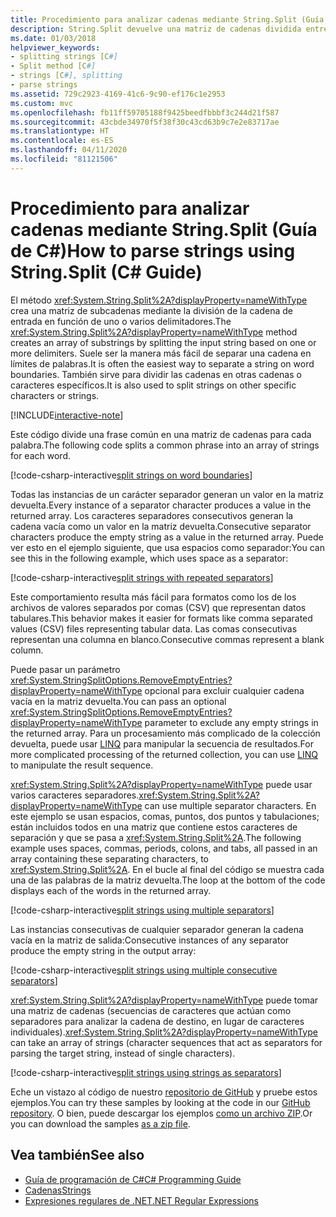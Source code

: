 ```yaml
---
title: Procedimiento para analizar cadenas mediante String.Split (Guía de C#)
description: String.Split devuelve una matriz de cadenas dividida entre un conjunto de delimitadores. Es una manera sencilla de analizar cadenas.
ms.date: 01/03/2018
helpviewer_keywords:
- splitting strings [C#]
- Split method [C#]
- strings [C#], splitting
- parse strings
ms.assetid: 729c2923-4169-41c6-9c90-ef176c1e2953
ms.custom: mvc
ms.openlocfilehash: fb11ff59705188f9425beedfbbbf3c244d21f587
ms.sourcegitcommit: 43cbde34970f5f38f30c43cd63b9c7e2e83717ae
ms.translationtype: HT
ms.contentlocale: es-ES
ms.lasthandoff: 04/11/2020
ms.locfileid: "81121506"
---
```

# <a name="how-to-parse-strings-using-stringsplit-c-guide"></a><span data-ttu-id="a3955-104">Procedimiento para analizar cadenas mediante String.Split (Guía de C#)</span><span class="sxs-lookup"><span data-stu-id="a3955-104">How to parse strings using String.Split (C# Guide)</span></span>

<span data-ttu-id="a3955-105">El método <xref:System.String.Split%2A?displayProperty=nameWithType> crea una matriz de subcadenas mediante la división de la cadena de entrada en función de uno o varios delimitadores.</span><span class="sxs-lookup"><span data-stu-id="a3955-105">The <xref:System.String.Split%2A?displayProperty=nameWithType> method creates an array of substrings by splitting the input string based on one or more delimiters.</span></span> <span data-ttu-id="a3955-106">Suele ser la manera más fácil de separar una cadena en límites de palabras.</span><span class="sxs-lookup"><span data-stu-id="a3955-106">It is often the easiest way to separate a string on word boundaries.</span></span> <span data-ttu-id="a3955-107">También sirve para dividir las cadenas en otras cadenas o caracteres específicos.</span><span class="sxs-lookup"><span data-stu-id="a3955-107">It is also used to split strings on other specific characters or strings.</span></span>

[!INCLUDE[interactive-note](~/includes/csharp-interactive-note.md)]

<span data-ttu-id="a3955-108">Este código divide una frase común en una matriz de cadenas para cada palabra.</span><span class="sxs-lookup"><span data-stu-id="a3955-108">The following code splits a common phrase into an array of strings for each word.</span></span>

[!code-csharp-interactive[split strings on word boundaries](../../../samples/snippets/csharp/how-to/strings/ParseStringsUsingSplit.cs#1)]

<span data-ttu-id="a3955-109">Todas las instancias de un carácter separador generan un valor en la matriz devuelta.</span><span class="sxs-lookup"><span data-stu-id="a3955-109">Every instance of a separator character produces a value in the returned array.</span></span> <span data-ttu-id="a3955-110">Los caracteres separadores consecutivos generan la cadena vacía como un valor en la matriz devuelta.</span><span class="sxs-lookup"><span data-stu-id="a3955-110">Consecutive separator characters produce the empty string as a value in the returned array.</span></span>  <span data-ttu-id="a3955-111">Puede ver esto en el ejemplo siguiente, que usa espacios como separador:</span><span class="sxs-lookup"><span data-stu-id="a3955-111">You can see this in the following example, which uses space as a separator:</span></span>

[!code-csharp-interactive[split strings with repeated separators](../../../samples/snippets/csharp/how-to/strings/ParseStringsUsingSplit.cs#2)]

<span data-ttu-id="a3955-112">Este comportamiento resulta más fácil para formatos como los de los archivos de valores separados por comas (CSV) que representan datos tabulares.</span><span class="sxs-lookup"><span data-stu-id="a3955-112">This behavior makes it easier for formats like comma separated values (CSV) files representing tabular data.</span></span> <span data-ttu-id="a3955-113">Las comas consecutivas representan una columna en blanco.</span><span class="sxs-lookup"><span data-stu-id="a3955-113">Consecutive commas represent a blank column.</span></span>

<span data-ttu-id="a3955-114">Puede pasar un parámetro <xref:System.StringSplitOptions.RemoveEmptyEntries?displayProperty=nameWithType> opcional para excluir cualquier cadena vacía en la matriz devuelta.</span><span class="sxs-lookup"><span data-stu-id="a3955-114">You can pass an optional <xref:System.StringSplitOptions.RemoveEmptyEntries?displayProperty=nameWithType> parameter to exclude any empty strings in the returned array.</span></span> <span data-ttu-id="a3955-115">Para un procesamiento más complicado de la colección devuelta, puede usar [LINQ](../programming-guide/concepts/linq/index.md) para manipular la secuencia de resultados.</span><span class="sxs-lookup"><span data-stu-id="a3955-115">For more complicated processing of the returned collection, you can use [LINQ](../programming-guide/concepts/linq/index.md) to manipulate the result sequence.</span></span>

<span data-ttu-id="a3955-116"><xref:System.String.Split%2A?displayProperty=nameWithType> puede usar varios caracteres separadores.</span><span class="sxs-lookup"><span data-stu-id="a3955-116"><xref:System.String.Split%2A?displayProperty=nameWithType> can use multiple separator characters.</span></span>
<span data-ttu-id="a3955-117">En este ejemplo se usan espacios, comas, puntos, dos puntos y tabulaciones; están incluidos todos en una matriz que contiene estos caracteres de separación y que se pasa a <xref:System.String.Split%2A>.</span><span class="sxs-lookup"><span data-stu-id="a3955-117">The following example uses spaces, commas, periods, colons, and tabs, all passed in an array containing these separating characters, to <xref:System.String.Split%2A>.</span></span>
<span data-ttu-id="a3955-118">En el bucle al final del código se muestra cada una de las palabras de la matriz devuelta.</span><span class="sxs-lookup"><span data-stu-id="a3955-118">The loop at the bottom of the code displays each of the words in the returned array.</span></span>  

[!code-csharp-interactive[split strings using multiple separators](../../../samples/snippets/csharp/how-to/strings/ParseStringsUsingSplit.cs#3)]

<span data-ttu-id="a3955-119">Las instancias consecutivas de cualquier separador generan la cadena vacía en la matriz de salida:</span><span class="sxs-lookup"><span data-stu-id="a3955-119">Consecutive instances of any separator produce the empty string in the output array:</span></span>

[!code-csharp-interactive[split strings using multiple consecutive separators](../../../samples/snippets/csharp/how-to/strings/ParseStringsUsingSplit.cs#4)]

<span data-ttu-id="a3955-120"><xref:System.String.Split%2A?displayProperty=nameWithType> puede tomar una matriz de cadenas (secuencias de caracteres que actúan como separadores para analizar la cadena de destino, en lugar de caracteres individuales).</span><span class="sxs-lookup"><span data-stu-id="a3955-120"><xref:System.String.Split%2A?displayProperty=nameWithType> can take an array of strings (character sequences that act as separators for parsing the target string, instead of single characters).</span></span>  
  
[!code-csharp-interactive[split strings using strings as separators](../../../samples/snippets/csharp/how-to/strings/ParseStringsUsingSplit.cs#5)]

<span data-ttu-id="a3955-121">Eche un vistazo al código de nuestro [repositorio de GitHub](https://github.com/dotnet/docs/tree/master/samples/snippets/csharp/how-to/strings) y pruebe estos ejemplos.</span><span class="sxs-lookup"><span data-stu-id="a3955-121">You can try these samples by looking at the code in our [GitHub repository](https://github.com/dotnet/docs/tree/master/samples/snippets/csharp/how-to/strings).</span></span> <span data-ttu-id="a3955-122">O bien, puede descargar los ejemplos [como un archivo ZIP](../../../samples/snippets/csharp/how-to/strings.zip).</span><span class="sxs-lookup"><span data-stu-id="a3955-122">Or you can download the samples [as a zip file](../../../samples/snippets/csharp/how-to/strings.zip).</span></span>

## <a name="see-also"></a><span data-ttu-id="a3955-123">Vea también</span><span class="sxs-lookup"><span data-stu-id="a3955-123">See also</span></span>

- [<span data-ttu-id="a3955-124">Guía de programación de C#</span><span class="sxs-lookup"><span data-stu-id="a3955-124">C# Programming Guide</span></span>](../programming-guide/index.md)
- [<span data-ttu-id="a3955-125">Cadenas</span><span class="sxs-lookup"><span data-stu-id="a3955-125">Strings</span></span>](../programming-guide/strings/index.md)
- [<span data-ttu-id="a3955-126">Expresiones regulares de .NET</span><span class="sxs-lookup"><span data-stu-id="a3955-126">.NET Regular Expressions</span></span>](../../standard/base-types/regular-expressions.md)
